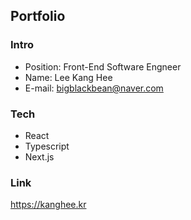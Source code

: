 ## Portfolio

### Intro
- Position: Front-End Software Engneer
- Name: Lee Kang Hee
- E-mail: bigblackbean@naver.com

### Tech
- React
- Typescript
- Next.js

### Link
https://kanghee.kr
